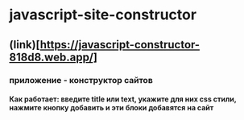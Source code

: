 # javascript-site-constructor
## (link)[https://javascript-constructor-818d8.web.app/]
### приложение - конструктор сайтов
#### Как работает: введите title или text, укажите для них css стили, нажмите кнопку добавить и эти блоки добавятся на сайт
